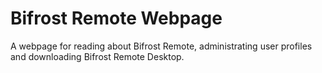 # Bifrost Remote Webpage
A webpage for reading about Bifrost Remote, administrating user profiles and downloading Bifrost Remote Desktop.
